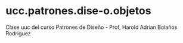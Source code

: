# ucc.patrones.dise-o.objetos
Clase uuc del curso Patrones de Diseño - Prof, Harold Adrian Bolaños Rodriguez
